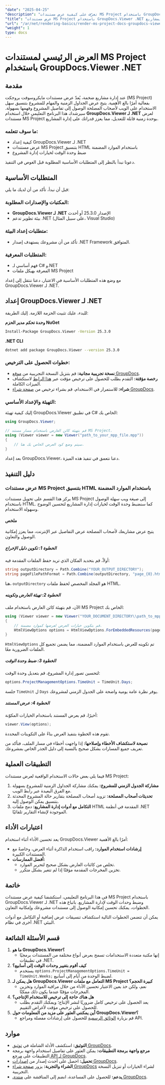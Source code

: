 ```yaml
---
"date": "2025-04-25"
"description": "تعرّف على كيفية عرض مستندات MS Project باستخدام GroupDocs.Viewer لـ .NET، مما يُحسّن إدارة المشاريع بوحدات زمنية قابلة للتخصيص. اتبع هذا الدليل خطوة بخطوة."
"title": "عرض مستندات MS Project باستخدام GroupDocs.Viewer .NET لتحسين إدارة المشاريع"
"url": "/ar/net/rendering-basics/render-ms-project-docs-groupdocs-viewer-net/"
"weight": 1
type: docs
---
```

# العرض الرئيسي لمستندات MS Project باستخدام GroupDocs.Viewer .NET

## مقدمة

عند إدارة مشاريع ضخمة، يُعدّ عرض مستندات مايكروسوفت بروجكت (MS Project) بفعالية أمرًا بالغ الأهمية. يتيح عرض الجداول الزمنية والمهام للمشروع بتنسيق سهل الاستخدام على الويب لأصحاب المصلحة الوصول إلى تفاصيل المشروع وفهمها بسهولة. سيرشدك هذا البرنامج التعليمي خلال استخدام **GroupDocs.Viewer لـ .NET** لعرض مستندات MS Project بوحدة زمنية قابلة للتعديل، مما يعزز قدراتك على إدارة المشاريع.

### ما سوف تتعلمه:
- كيفية إعداد GroupDocs.Viewer لـ .NET
- عرض مستندات MS Project بتنسيق HTML باستخدام الموارد المضمنة
- ضبط وحدة الوقت لخيارات إدارة المشروع

دعونا نبدأ بالنظر إلى المتطلبات الأساسية المطلوبة قبل الغوص في التنفيذ.

## المتطلبات الأساسية

قبل أن نبدأ، تأكد من أن لديك ما يلي:

### المكتبات والإصدارات المطلوبة:
- **GroupDocs.Viewer لـ .NET** الإصدار 25.3.0 أو أحدث
- بيئة تطوير تدعم .NET (على سبيل المثال، Visual Studio)

### متطلبات إعداد البيئة:
- تأكد من أن مشروعك يستهدف إصدار .NET Framework المتوافق.

### المتطلبات المعرفية:
- فهم أساسي لـ C# و.NET
- المعرفة بهيكل ملفات MS Project

مع وضع هذه المتطلبات الأساسية في الاعتبار، دعنا ننتقل إلى إعداد GroupDocs.Viewer لـ .NET.

## إعداد GroupDocs.Viewer لـ .NET

للبدء، عليك تثبيت الحزمة اللازمة. إليك الطريقة:

**وحدة تحكم مدير الحزم NuGet**
```bash
Install-Package GroupDocs.Viewer -Version 25.3.0
```

**.NET CLI**
```bash
dotnet add package GroupDocs.Viewer --version 25.3.0
```

### خطوات الحصول على الترخيص:
- **نسخة تجريبية مجانية:** قم بتنزيل النسخة التجريبية من [موقع GroupDocs](https://releases.groupdocs.com/viewer/net/).
- **رخصة مؤقتة:** التقدم بطلب للحصول على ترخيص مؤقت عبر [هذا الرابط](https://purchase.groupdocs.com/temporary-license/) لاستكشاف الميزات الكاملة.
- **شراء:** للاستمرار في الاستخدام، قم بشراء ترخيص من [صفحة شراء GroupDocs](https://purchase.groupdocs.com/buy).

### التهيئة والإعداد الأساسي:
إليك كيفية تهيئة GroupDocs.Viewer في تطبيق C# الخاص بك:

```csharp
using GroupDocs.Viewer;

// قم بتهيئة كائن العارض باستخدام مسار مستند MS Project.
using (Viewer viewer = new Viewer("path_to_your_mpp_file.mpp"))
{
    // سيتم وضع كود العرض الخاص بك هنا.
}
```

بعد إعداد GroupDocs.Viewer، دعنا نتعمق في تنفيذ هذه الميزة.

## دليل التنفيذ

### عرض مستندات MS Project بتنسيق HTML باستخدام الموارد المضمنة

يركز هذا القسم على تحويل مستندات MS Project إلى صيغة ويب سهلة الوصول باستخدام HTML. كما سنضبط وحدة الوقت لخيارات إدارة المشاريع لتحسين الوضوح وسهولة الاستخدام.

#### ملخص
يتيح عرض مشاريعك لأصحاب المصلحة عرض التفاصيل عبر الإنترنت، مما يعزز إمكانية الوصول والتعاون.

##### الخطوة 1: تكوين دليل الإخراج
أولاً، قم بتحديد المكان الذي تريد حفظ الملفات المقدمة فيه:

```csharp
string outputDirectory = Path.Combine("YOUR_OUTPUT_DIRECTORY");
string pageFilePathFormat = Path.Combine(outputDirectory, "page_{0}.html");
```
هنا، `outputDirectory` هو المجلد المخصص لحفظ ملفات HTML.

##### الخطوة 2: تهيئة العارض وتكوينه

الآن، قم بتهيئة كائن العارض باستخدام ملف MS Project الخاص بك:

```csharp
using (Viewer viewer = new Viewer("YOUR_DOCUMENT_DIRECTORY\\path_to_mpp_file.mpp"))
{
    // قم بتكوين خيارات العرض لعرضها كموارد مضمنة.
    HtmlViewOptions options = HtmlViewOptions.ForEmbeddedResources(pageFilePathFormat);
}
```
`HtmlViewOptions` تم تكوينه للعرض باستخدام الموارد المضمنة، مما يضمن تجميع كل الملفات الضرورية معًا.

##### الخطوة 3: ضبط وحدة الوقت
لتحسين تصور إدارة المشروع، قم بتعديل وحدة الوقت:

```csharp
options.ProjectManagementOptions.TimeUnit = TimeUnit.Days;
```
جلسة `TimeUnit` ل `Days` يوفر نظرة عامة يومية واضحة على الجدول الزمني لمشروعك.

##### الخطوة 4: عرض المستند
أخيرًا، قم بعرض المستند باستخدام الخيارات المكوّنة:

```csharp
viewer.View(options);
```
تقوم هذه الخطوة بتنفيذ العرض بناءً على التكوينات المحددة. 

**نصيحة لاستكشاف الأخطاء وإصلاحها:** إذا واجهت أخطاء في مسار الملف، فتأكد من تعريف جميع المسارات بشكل صحيح بالنسبة إلى دليل الجذر الخاص بمشروعك.

## التطبيقات العملية

فيما يلي بعض حالات الاستخدام الواقعية لعرض مستندات MS Project:
1. **مشاركة الجدول الزمني للمشروع:** يمكنك مشاركة الجداول الزمنية للمشروع بسهولة مع الفرق البعيدة عبر رابط الويب.
2. **تحديثات أصحاب المصلحة:** تزويد أصحاب المصلحة بتقارير حالة المشروع المحدثة بتنسيق يمكن الوصول إليه.
3. **التكامل مع أدوات إدارة المشاريع:** دمج ملفات HTML المقدمة في أنظمة .NET الموجودة لإنشاء التقارير تلقائيًا.

## اعتبارات الأداء
يعد تحسين الأداء أثناء استخدام GroupDocs.Viewer أمرًا بالغ الأهمية:
- **إرشادات استخدام الموارد:** راقب استخدام الذاكرة أثناء العرض، وخاصةً مع المستندات الكبيرة.
- **أفضل الممارسات:**
  - تخلص من كائنات العارض بشكل صحيح لتحرير الموارد.
  - تخزين المخرجات المقدمة مؤقتًا إذا لم تتغير بشكل متكرر.

## خاتمة
في هذا البرنامج التعليمي، استكشفنا كيفية عرض مستندات MS Project باستخدام GroupDocs.Viewer لـ .NET وضبط وحدات الوقت لإدارة المشاريع. باتباع هذه الخطوات، يمكنك تحسين إمكانية الوصول إلى مستندات مشروعك وإمكانية التعاون.

يمكن أن تتضمن الخطوات التالية استكشاف تنسيقات عرض إضافية أو التكامل مع أدوات أخرى في نظام .NET البيئي.

## قسم الأسئلة الشائعة
1. **ما هو GroupDocs.Viewer؟**
   - إنها مكتبة متعددة الاستخدامات تسمح بعرض أنواع مختلفة من المستندات برمجيًا في تطبيقات .NET.
2. **كيف أقوم بتغيير وحدات الوقت إلى أسابيع؟**
   - يستخدم `options.ProjectManagementOptions.TimeUnit = TimeUnit.Weeks;` لضبط الوحدة من أيام إلى أسابيع.
3. **هل يمكن لـ GroupDocs.Viewer التعامل مع ملفات MS Project كبيرة الحجم؟**
   - نعم، ولكن خذ بعين الاعتبار تحسين الأداء من خلال مراقبة الموارد وتخزين المخرجات مؤقتًا عندما يكون ذلك ممكنًا.
4. **هل هناك حاجة إلى ترخيص للاستخدام الإنتاجي؟**
   - يعد الحصول على ترخيص كامل ضروريًا لنشر الإنتاج؛ ويمكنك التقدم بطلب للحصول على ترخيص مؤقت لأغراض التقييم.
5. **أين يمكنني العثور على مزيد من المعلومات حول GroupDocs.Viewer؟**
   - قم بزيارة [الوثائق الرسمية](https://docs.groupdocs.com/viewer/net/) للحصول على إرشادات مفصلة ومراجع API.

## موارد
- **التوثيق:** استكشف الأدلة الشاملة في [توثيق GroupDocs](https://docs.groupdocs.com/viewer/net/).
- **مرجع واجهة برمجة التطبيقات:** يمكن العثور على تفاصيل استخدام واجهة برمجة التطبيقات على [مرجع API لـ GroupDocs](https://reference.groupdocs.com/viewer/net/).
- **تحميل:** احصل على أحدث إصدار من [إصدارات GroupDocs](https://releases.groupdocs.com/viewer/net/).
- **الشراء والتجربة:** يزور [صفحة شراء GroupDocs](https://purchase.groupdocs.com/buy) لشراء الخيارات أو تنزيل النسخة التجريبية.
- **يدعم:** للحصول على المساعدة، انضم إلى المناقشة على [منتدى GroupDocs](https://forum.groupdocs.com/c/viewer/9).